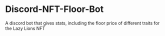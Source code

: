 # Discord-NFT-Floor-Bot
A discord bot that gives stats, including the floor price of different traits for the Lazy Lions NFT
